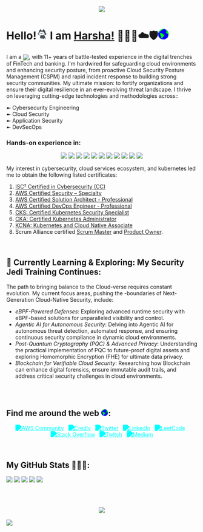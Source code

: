 <p align="center">
  <img src="https://capsule-render.vercel.app/api?type=waving&color=F0F0FF&height=150&section=header&text=&fontSize=90&fontColor=39FF14"/>
</p>

# Hello!<img src="https://github.com/harshagv/harshagv/blob/master/src/imgs/mona.gif" width="29"> I am [Harsha!](https://harshagv.me) 🥇👨‍💻☁️🛡️<img src="https://github.com/harshagv/harshagv/blob/master/src/imgs/earth.gif" width="29">

<p align="left">
  I am a
  <img
    src="https://readme-typing-svg.demolab.com?font=Roboto+Mono&color=%2339FF14&size=32&weight=500&width=450&height=50&duration=1500&pause=1000&lines=Cloud+Security+Engineer"
    style="vertical-align: sub;"
    width="auto"
    height="23"
  />, with 11+ years of battle-tested experience in the digital trenches of FinTech and banking. I'm hardwired for safeguarding cloud environments and enhancing security posture, from proactive Cloud Security Posture Management (CSPM) and rapid incident response to building strong security communities. My ultimate mission: to fortify organizations and ensure their digital resilience in an ever-evolving threat landscape. I thrive on leveraging cutting-edge technologies and methodologies across::
</p>

  ➼ Cybersecurity Engineering<br/>
  ➼ Cloud Security<br/>
  ➼ Application Security<br/>
  ➼ DevSecOps

### Hands-on experience in:
<p align="center">
    <a href="https://aws.amazon.com/" target="_blank"><img src="https://img.shields.io/badge/Amazon_AWS-232F3E?style=for-the-badge&logo=amazon-aws&logoColor=white" /></a>
    <a href="https://azure.microsoft.com/en-us/" target="_blank"><img src="https://img.shields.io/badge/Microsoft_Azure-0078D4?style=for-the-badge&logo=microsoft-azure&logoColor=white" /></a>
    <a href="https://kubernetes.io/" target="_blank"><img src="https://img.shields.io/badge/Kubernetes-326CE5?style=for-the-badge&logo=kubernetes&logoColor=white" /></a>
    <a href="https://www.docker.com/" target="_blank"><img src="https://img.shields.io/badge/Docker-2496ED?style=for-the-badge&logo=docker&logoColor=white" /></a>
    <a href="https://www.terraform.io/" target="_blank"><img src="https://img.shields.io/badge/Terraform-7B42BC?style=for-the-badge&logo=terraform&logoColor=white" /></a>
    <a href="https://www.ansible.com/overview/it-automation" target="_blank"><img src="https://img.shields.io/badge/Ansible-EE0000?style=for-the-badge&logo=ansible&logoColor=white" /></a>
    <a href="https://www.cloudflare.com/" target="_blank"><img src="https://img.shields.io/badge/Cloudflare-F38020?style=for-the-badge&logo=cloudflare&logoColor=white" /></a>
    <a href="https://snyk.io/" target="_blank"><img src="https://img.shields.io/badge/Snyk-4C4A73?style=for-the-badge&logo=snyk&logoColor=white" /></a>
    <a href="https://prometheus.io/" target="_blank"><img src="https://img.shields.io/badge/Prometheus-E6522C?style=for-the-badge&logo=prometheus&logoColor=white" /></a>
    <a href="https://grafana.com/" target="_blank"><img src="https://img.shields.io/badge/Grafana-F46800?style=for-the-badge&logo=grafana&logoColor=white" /></a>
    <a href="https://www.elastic.co/what-is/elk-stack" target="_blank"><img src="https://img.shields.io/badge/ELK_Stack-005571?style=for-the-badge&logo=elasticsearch&logoColor=white" /></a>
</p>

My interest in cybersecurity, cloud services ecosystem, and kubernetes led me to obtain the following listed certificates:
1. <a href="https://www.credly.com/badges/c74071e9-8c82-41f9-97fc-4f0809057d9b">ISC² Certified in Cybersecurity (CC)</a>
2. <a href="https://www.credly.com/badges/caa35793-d064-49be-8509-94685b90b26e">AWS Certified Security – Specialty</a>
3. <a href="https://www.credly.com/badges/70f4c532-01b6-41fc-85cd-05be931b6d67">AWS Certified Solution Architect - Professional</a>
4. <a href="https://www.credly.com/badges/238268f2-9296-4d38-9a97-cf2c8c87cec6">AWS Certified DevOps Engineer - Professional</a>
5. <a href="https://www.credly.com/badges/f4ff4177-1d50-4ba3-9387-c2c193ea1033">CKS: Certified Kubernetes Security Specialist</a>
6. <a href="https://www.credly.com/badges/fff121e3-2158-4d11-bee4-7563344c9599">CKA: Certified Kubernetes Administrator</a>
7. <a href="https://www.credly.com/badges/d257f0c3-d1c0-4bf3-be03-f49e32715e58">KCNA: Kubernetes and Cloud Native Associate</a>
8. Scrum Alliance certified <a href="https://badgecert.com/bc/html/profile.jsp?k=fdoihhc">Scrum Master</a> and <a href="https://badgecert.com/bc/html/profile.jsp?k=xyhdzjz">Product Owner</a>.</p>

<br/>

## 🌱 Currently Learning & Exploring: My Security Jedi Training Continues:
The path to bringing balance to the Cloud-verse requires constant evolution. My current focus areas, pushing the -boundaries of Next-Generation Cloud-Native Security, include:
- _eBPF-Powered Defenses_: Exploring advanced runtime security with eBPF-based solutions for unparalleled visibility and control.
- _Agentic AI for Autonomous Security_: Delving into Agentic AI for autonomous threat detection, automated response, and ensuring continuous security compliance in dynamic cloud environments.
- _Post-Quantum Cryptography (PQC) & Advanced Privacy_: Understanding the practical implementation of PQC to future-proof digital assets and exploring Homomorphic Encryption (FHE) for ultimate data privacy.
- _Blockchain for Verifiable Cloud Security_: Researching how Blockchain can enhance digital forensics, ensure immutable audit trails, and address critical security challenges in cloud environments.
<br/>
<br/>

## Find me around the web <img src="https://github.com/harshagv/harshagv/blob/master/src/imgs/earth.gif" width="19">:
<!-- <p align="center">
  <a href="https://builder.aws.com/community/@harshagv"><img alt="Harsha G V | AWS" width="42px" src="https://cdn.jsdelivr.net/gh/walkxcode/dashboard-icons@master/svg/aws.svg" /></a>&nbsp;&nbsp;
  <a href="https://www.credly.com/users/harshagv/badges"><img alt="Harsha G V | Credly" width="42px" src="https://github.com/harshagv/harshagv/blob/master/src/imgs/credly-logo.png" /></a>&nbsp;&nbsp;
  <a href="https://harshagv.me"><img alt="Harsha G V | MyInfo" width="42px" src="https://cdn.jsdelivr.net/npm/simple-icons@11.4.0/icons/wix.svg" /></a>&nbsp;&nbsp;
  <a href="https://x.com/harsha_gv"><img alt="Harsha G V | X" width="42px" src="https://cdn.jsdelivr.net/npm/simple-icons@11.4.0/icons/x.svg" /></a>&nbsp;&nbsp;
  <a href="https://www.linkedin.com/in/harshagv/"><img alt="Harsha G V | Linkedin" width="42px" src="https://cdn.jsdelivr.net/npm/simple-icons@11.4.0/icons/linkedin.svg" /></a>&nbsp;&nbsp;
  <a href="https://www.twitch.tv/harshagv"><img alt="Harsha G V | Twitch" width="42px" src="https://cdn.jsdelivr.net/npm/simple-icons@11.4.0/icons/twitch.svg" /></a>&nbsp;&nbsp;
  <a href="https://leetcode.com/harsha_gv/"><img alt="Harsha G V | Leetcode" width="42px" src="https://cdn.jsdelivr.net/npm/simple-icons@11.4.0/icons/leetcode.svg" /></a>&nbsp;&nbsp;
  <a href="https://stackoverflow.com/users/10053482/harsha-g-v"><img alt="Harsha G V | Stackoverflow" width="42px" src="https://cdn.jsdelivr.net/npm/simple-icons@11.4.0/icons/stackoverflow.svg" /></a>&nbsp;&nbsp;
  <a href="https://medium.com/@harshagv"><img alt="Harsha G V | Medium" width="42px" src="https://cdn.jsdelivr.net/npm/simple-icons@3.13.0/icons/medium.svg" /></a>
</p>

<br/> -->

<p align="center">
  <a href="https://builder.aws.com/community/@harshagv" target="_blank"><img src="https://cdn.jsdelivr.net/gh/walkxcode/dashboard-icons@master/svg/aws.svg" alt="AWS Community" style="width:48px; height:48px; filter: grayscale(1) brightness(0) invert(1) sepia(1) saturate(10000%) hue-rotate(100deg);"></a>&nbsp;&nbsp;
  <a href="https://www.credly.com/users/harshagv/badges" target="_blank"><img src="https://images.credly.com/images/30087fe1-1753-45ab-9cfc-849b571faa10/blob" alt="Credly" style="width:48px; height:48px; filter: grayscale(1) brightness(0) invert(1) sepia(1) saturate(10000%) hue-rotate(100deg);"></a>&nbsp;&nbsp;
  <a href="https://x.com/harsha_gv" target="_blank"><img src="https://cdn.jsdelivr.net/npm/simple-icons@11.4.0/icons/x.svg" alt="Twitter" style="width:48px; height:48px; filter: grayscale(1) brightness(0) invert(1) sepia(1) saturate(10000%) hue-rotate(100deg);"></a>&nbsp;&nbsp;
  <a href="https://www.linkedin.com/in/harshagv/" target="_blank"><img src="https://img.icons8.com/color/48/000000/linkedin.png" alt="LinkedIn" style="filter: grayscale(1) brightness(0) invert(1) sepia(1) saturate(10000%) hue-rotate(100deg);"></a>&nbsp;&nbsp;
  <a href="https://leetcode.com/harsha_gv/" target="_blank"><img src="https://img.icons8.com/color/48/000000/code.png" alt="LeetCode" style="filter: grayscale(1) brightness(0) invert(1) sepia(1) saturate(10000%) hue-rotate(100deg);"></a>&nbsp;&nbsp;
  <a href="https://stackoverflow.com/users/10053482/harsha-g-v" target="_blank"><img src="https://img.icons8.com/color/48/000000/stackoverflow.png" alt="Stack Overflow" style="filter: grayscale(1) brightness(0) invert(1) sepia(1) saturate(10000%) hue-rotate(100deg);"></a>&nbsp;&nbsp;
  <a href="https://www.twitch.tv/harshagv" target="_blank"><img src="https://img.icons8.com/color/48/000000/twitch--v1.png" alt="Twitch" style="filter: grayscale(1) brightness(0) invert(1) sepia(1) saturate(10000%) hue-rotate(100deg);"></a>&nbsp;&nbsp;
  <a href="https://medium.com/@harshagv" target="_blank"><img src="https://img.icons8.com/color/48/000000/medium-logo.png" alt="Medium" style="filter: grayscale(1) brightness(0) invert(1) sepia(1) saturate(10000%) hue-rotate(100deg);"></a>
</p>

<br/>

<!-- <p align="center">
    <a href="https://builder.aws.com/community/@harshagv"><img alt="AWS Community" src="https://img.shields.io/badge/AWS_Community-FF9900?style=for-the-badge&logo=amazon-aws&logoColor=white" /></a>
    <a href="https://www.credly.com/users/harshagv/badges"><img alt="Credly" src="https://img.shields.io/badge/Credly-FF6B00?style=for-the-badge&logo=credly&logoColor=white"/></a>
    <a href="https://harshagv.me"><img alt="My Website" src="https://img.shields.io/badge/Website-000000?style=for-the-badge&logo=wix&logoColor=white"/></a>
    <a href="https://x.com/harsha_gv"><img alt="X/Twitter" src="https://img.shields.io/badge/X-000000?style=for-the-badge&logo=x&logoColor=white"/></a>
    <a href="https://www.linkedin.com/in/harshagv/"><img alt="LinkedIn" src="https://img.shields.io/badge/LinkedIn-0077B5?style=for-the-badge&logo=linkedin&logoColor=white"/></a>
    <a href="https://www.twitch.tv/harshagv"><img alt="Twitch" src="https://img.shields.io/badge/Twitch-9146FF?style=for-the-badge&logo=twitch&logoColor=white"/></a>
    <a href="https://leetcode.com/harsha_gv/"><img alt="LeetCode" src="https://img.shields.io/badge/LeetCode-FFA116?style=for-the-badge&logo=leetcode&logoColor=black"/></a>
    <a href="https://stackoverflow.com/users/10053482/harsha-g-v"><img alt="Stack Overflow" src="https://img.shields.io/badge/Stack_Overflow-FE7A16?style=for-the-badge&logo=stack-overflow&logoColor=white"/></a>
    <a href="https://medium.com/@harshagv"><img alt="Medium" src="https://img.shields.io/badge/Medium-12100E?style=for-the-badge&logo=medium&logoColor=white"/></a>
</p>

<br/> -->

<!-- <p align="center">
    <a href="https://builder.aws.com/community/@harshagv"><img src="https://img.shields.io/badge/AWS_Community-000000?style=for-the-badge&logo=amazon-aws&logoColor=39FF14" /></a>
    <a href="https://www.credly.com/users/harshagv/badges"><img src="https://img.shields.io/badge/Credly-000000?style=for-the-badge&logo=credly&logoColor=39FF14" /></a>
    <a href="https://twitter.com/harsha_gv"><img src="https://img.shields.io/badge/Twitter-000000?style=for-the-badge&logo=twitter&logoColor=39FF14" /></a>
    <a href="https://www.linkedin.com/in/harshagv/"><img src="https://img.shields.io/badge/LinkedIn-000000?style=for-the-badge&logo=linkedin&logoColor=39FF14" /></a>
    <a href="https://leetcode.com/harsha_gv/"><img src="https://img.shields.io/badge/LeetCode-000000?style=for-the-badge&logo=leetcode&logoColor=39FF14" /></a>
    <a href="https://stackoverflow.com/users/10053482/harsha-g-v"><img src="https://img.shields.io/badge/Stack_Overflow-000000?style=for-the-badge&logo=stack-overflow&logoColor=39FF14" /></a>
    <a href="https://www.twitch.tv/harshagv"><img alt="Twitch" src="https://img.shields.io/badge/Twitch-000000?style=for-the-badge&logo=twitch&logoColor=39FF14"/></a>
    <a href="https://medium.com/@harshagv"><img src="https://img.shields.io/badge/Medium-000000?style=for-the-badge&logo=medium&logoColor=39FF14" /></a>
</p>

<br/> -->

## My GitHub Stats 👨🏾‍💻:

![](https://github-profile-summary-cards.vercel.app/api/cards/profile-details?username=harshagv&theme=github_dark&bg_color=000000&title_color=39FF14&text_color=39FF14&icon_color=39FF14)
![](https://github-profile-summary-cards.vercel.app/api/cards/repos-per-language?username=harshagv&theme=github_dark&bg_color=000000&title_color=39FF14&text_color=39FF14&icon_color=39FF14)
![](https://github-profile-summary-cards.vercel.app/api/cards/most-commit-language?username=harshagv&theme=github_dark&bg_color=000000&title_color=39FF14&text_color=39FF14&icon_color=39FF14)
![](https://github-profile-summary-cards.vercel.app/api/cards/stats?username=harshagv&theme=github_dark&bg_color=000000&title_color=39FF14&text_color=39FF14&icon_color=39FF14)
![](https://github-profile-summary-cards.vercel.app/api/cards/productive-time?username=harshagv&theme=github_dark&bg_color=000000&title_color=39FF14&text_color=39FF14&icon_color=39FF14&utcOffset=8)

<br/>
<br/>

<!--
# Horizontal Lines
***
_________________

![#1589F0](https://via.placeholder.com/15/1589F0/000000?text=+)`#1589F0`
🔵🟣☀
-->

<!--Footer-->
<p align="center"> 
  <img src="https://capsule-render.vercel.app/api?type=waving&color=gradient&customColorList=2,4,6,8,9,10,22,24,25,30&height=100&section=footer"/>
</p>

<img src="https://user-images.githubusercontent.com/73097560/115834477-dbab4500-a447-11eb-908a-139a6edaec5c.gif">
